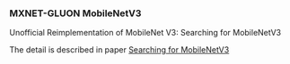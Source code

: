 ### MXNET-GLUON MobileNetV3
Unofficial Reimplementation of MobileNet V3: Searching for MobileNetV3

The detail is described in paper [Searching for MobileNetV3](https://arxiv.org/pdf/1905.02244.pdf)
